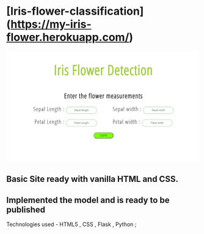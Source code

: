 # [Iris-flower-classification] (https://my-iris-flower.herokuapp.com/)

![Screenshot of Index Page](/static/ScreenshotIndex.jpg)

## Basic Site ready with vanilla HTML and CSS.
## Implemented the model and is ready to be published

Technologies used - HTML5 , CSS , Flask , Python ;
